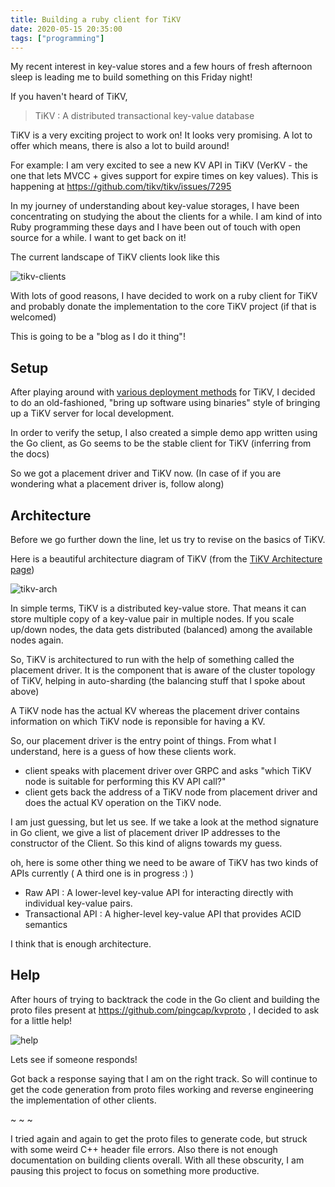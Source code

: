 ```yaml
---
title: Building a ruby client for TiKV
date: 2020-05-15 20:35:00
tags: ["programming"]
---
```


My recent interest in key-value stores and a few hours of fresh afternoon sleep is leading me to build something on this Friday night!

If you haven't heard of TiKV,

> TiKV : A distributed transactional key-value database

TiKV is a very exciting project to work on! It looks very promising. A lot to offer which means, there is also a lot to build around!

For example: I am very excited to see a new KV API in TiKV (VerKV - the one that lets MVCC + gives support for expire times on key values). This is happening at https://github.com/tikv/tikv/issues/7295

In my journey of understanding about key-value storages, I have been concentrating on studying the about the clients for a while. I am kind of into Ruby programming these days and I have been out of touch with open source for a while. I want to get back on it!

The current landscape of TiKV clients look like this

![tikv-clients](/images/tikv-clients.png)

With lots of good reasons, I have decided to work on a ruby client for TiKV and probably donate the implementation to the core TiKV project (if that is welcomed)

This is going to be a "blog as I do it thing"!

## Setup

After playing around with [various deployment methods](https://tikv.org/docs/3.0/tasks/deploy/introduction/) for TiKV, I decided to do an old-fashioned, "bring up software using binaries" style of bringing up a TiKV server for local development.

In order to verify the setup, I also created a simple demo app written using the Go client, as Go seems to be the stable client for TiKV (inferring from the docs)

So we got a placement driver and TiKV now. (In case of if you are wondering what a placement driver is, follow along)

## Architecture

Before we go further down the line, let us try to revise on the basics of TiKV.

Here is a beautiful architecture diagram of TiKV (from the [TiKV Architecture page](https://tikv.org/docs/3.0/concepts/architecture/))

![tikv-arch](https://tikv.org/img/basic-architecture.png)

In simple terms, TiKV is a distributed key-value store. That means it can store multiple copy of a key-value pair in multiple nodes. If you scale up/down nodes, the data gets distributed (balanced) among the available nodes again.

So, TiKV is architectured to run with the help of something called the placement driver. It is the component that is aware of the cluster topology of TiKV, helping in auto-sharding (the balancing stuff that I spoke about above)

A TiKV node has the actual KV whereas the placement driver contains information on which TiKV node is reponsible for having a KV.

So, our placement driver is the entry point of things. From what I understand, here is a guess of how these clients work.

- client speaks with placement driver over GRPC and asks "which TiKV node is suitable for performing this KV API call?"
- client gets back the address of a TiKV node from placement driver and does the actual KV operation on the TiKV node.

I am just guessing, but let us see. If we take a look at the method signature in Go client, we give a list of placement driver IP addresses to the constructor of the Client. So this kind of aligns towards my guess.

oh, here is some other thing we need to be aware of TiKV has two kinds of APIs currently ( A third one is in progress :) )
- Raw API : A lower-level key-value API for interacting directly with individual key-value pairs.
- Transactional API : A higher-level key-value API that provides ACID semantics

I think that is enough architecture.

## Help

After hours of trying to backtrack the code in the Go client and building the proto files present at https://github.com/pingcap/kvproto , I decided to ask for a little help!

![help](https://user-images.githubusercontent.com/4211715/82099608-5b536e80-9725-11ea-9941-ba11865b5b1d.png)

Lets see if someone responds!

Got back a response saying that I am on the right track. So will continue to get the code generation from proto files working and reverse engineering the implementation of other clients.


~ ~ ~

I tried again and again to get the proto files to generate code, but struck with some weird C++ header file errors. Also there is not enough documentation on building clients overall. With all these obscurity, I am pausing this project to focus on something more productive.
